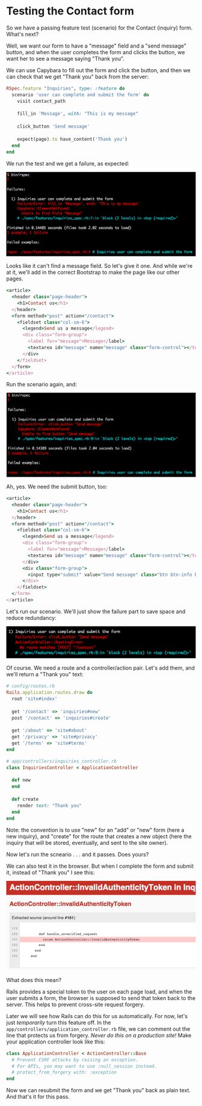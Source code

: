 # Testing the Contact form

So we have a passing feature test (scenario) for the Contact (inquiry) form. What's next?

Well, we want our form to have a "message" field and a "send message" button, and when the user completes the form and clicks the button, we want her to see a message saying "Thank you".

We can use Capybara to fill out the form and click the button, and then we can check that we get "Thank you" back from the server:

```ruby
RSpec.feature "Inquiries", type: :feature do
  scenario 'user can complete and submit the form' do
    visit contact_path

    fill_in 'Message', with: "This is my message"

    click_button 'Send message'

    expect(page).to have_content('Thank you')
  end
end
```

We run the test and we get a failure, as expected:

![First contact form failure](/images/form-failure-first.png)

Looks like it can't find a message field. So let's give it one. And while we're at it, we'll add in the correct Bootstrap to make the page like our other pages.

```ruby
<article>
  <header class="page-header">
    <h1>Contact us</h1>
  </header>
  <form method="post" action="/contact">
    <fieldset class="col-sm-6">
      <legend>Send us a message</legend>
      <div class="form-group">
        <label for="message">Message</label>
        <textarea id="message" name="message" class="form-control"></textarea>
      </div>
    </fieldset>
  </form>
</article>
```

Run the scenario again, and:

![Second contact form failure](/images/form-fail-second.png)

Ah, yes. We need the submit button, too:

```ruby
<article>
  <header class="page-header">
    <h1>Contact us</h1>
  </header>
  <form method="post" action="/contact">
    <fieldset class="col-sm-6">
      <legend>Send us a message</legend>
      <div class="form-group">
        <label for="message">Message</label>
        <textarea id="message" name="message" class="form-control"></textarea>
      </div>
      <div class="form-group">
        <input type="submit" value="Send message" class="btn btn-info btn-sm">
      </div>
    </fieldset>
  </form>
</article>
```

Let's run our scenario. We'll just show the failure part to save space and reduce redundancy:

![Third contact form failure](/images/form-fail-third.png)

Of course. We need a route and a controller/action pair. Let's add them, and we'll return a "Thank you" text:

```ruby
# config/routes.rb
Rails.application.routes.draw do
  root 'site#index'

  get '/contact' => 'inquiries#new'
  post '/contact' => 'inquiries#create'

  get '/about' => 'site#about'
  get '/privacy' => 'site#privacy'
  get '/terms' => 'site#terms'
end
```

```ruby
# app/controllers/inquiries_controller.rb
class InquiriesController < ApplicationController

  def new
  end

  def create
    render text: "Thank you"
  end
end
```

Note: the convention is to use "new" for an "add" or "new" form (here a new inquiry), and "create" for the route that creates a new object (here the inquiry that will be stored, eventually, and sent to the site owner).

Now let's run the scneario . . . and it passes. Does yours?

We can also test it in the browser. But when I complete the form and submit it, instead of "Thank you" I see this:

![Invalid authenticity token](/images/invalid-auth-token.png)

What does this mean?

Rails provides a special token to the user on each page load, and when the user submits a form, the browser is supposed to send that token back to the server. This helps to prevent cross-site request forgery.

Later we will see how Rails can do this for us automatically. For now, let's just *temporarily* turn this feature off. In the `app/controllers/application_controller.rb` file, we can comment out the line that protects us from forgery. *Never do this on a production site!* Make your application controller look like this:

```ruby
class ApplicationController < ActionController::Base
  # Prevent CSRF attacks by raising an exception.
  # For APIs, you may want to use :null_session instead.
  # protect_from_forgery with: :exception
end
```

Now we can resubmit the form and we get "Thank you" back as plain text. And that's it for this pass.
